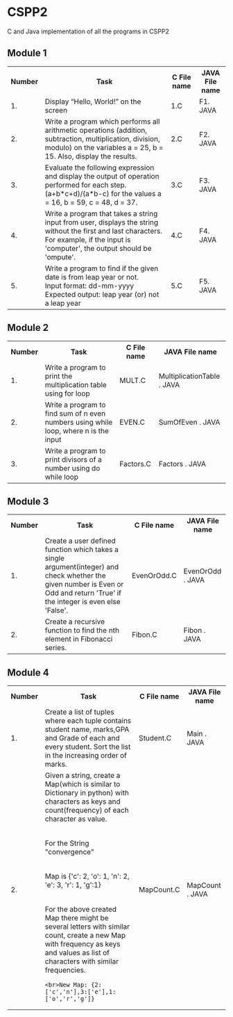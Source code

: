 # CSPP2
C and Java implementation of all the programs in CSPP2<br>

<h2>Module 1</h2>

<table>
  <tr>
    <th>Number</th>
    <th>Task</th>
    <th>C File name</th>
    <th>JAVA File name</th>
  </tr>
  <tr>
    <td>1.</td>
    <td>Display “Hello, World!” on the screen</td>
    <td>1.C</td>
    <td>F1. JAVA</td>
  </tr>
  <tr>
    <td>2.</td>
    <td>Write a program which performs all arithmetic operations (addition, subtraction, multiplication, division, modulo) on the variables a = 25, b = 15. Also, display the results.</td>
    <td>2.C</td>
    <td>F2. JAVA</td>
  </tr>
  <tr>
    <td>3.</td>
    <td>Evaluate the following expression and display the output of operation performed for each step.
(a+b*c+d)/(a*b-c) for the values a = 16, b = 59, c = 48, d = 37. </td>
	<td>3.C</td>
    <td>F3. JAVA</td>
  </tr>
  <tr>
    <td>4.</td>
    <td>Write a program that takes a string input from user, displays the string without the first and last characters.<br> For example, if the input is 'computer', the output should be 'ompute'. </td>
    <td>4.C</td>
    <td>F4. JAVA</td>
</tr>
<tr>
	<td>5.</td>
    <td>Write a program to find if the given date is from leap year or not.<br>
Input format: dd-mm-yyyy<br>
Expected output: leap year (or) not a leap year</td>
<td>5.C</td>
    <td>F5. JAVA</td>
</tr>
</table>
<h2>Module 2</h2>

<table>
  <tr>
    <th>Number</th>
    <th>Task</th>
    <th>C File name</th>
    <th>JAVA File name</th>
  </tr>
  <tr>
    <td>1.</td>
    <td>Write a program to print the multiplication table using for loop</td>
    <td>MULT.C</td>
    <td>MultiplicationTable . JAVA</td>
  </tr>
  <tr>
    <td>2.</td>
    <td>Write a program to find sum of n even numbers using while loop, where n is the input</td>
    <td>EVEN.C</td>
    <td>SumOfEven . JAVA</td>
  </tr>
   <tr>
    <td>3.</td>
    <td>Write a program to print divisors of a number using do while loop</td>
    <td>Factors.C</td>
    <td>Factors . JAVA</td>
  </tr>
  
 </table>
 <h2>Module 3</h2>

<table>
  <tr>
    <th>Number</th>
    <th>Task</th>
    <th>C File name</th>
    <th>JAVA File name</th>
  </tr>
  <tr>
    <td>1.</td>
    <td>Create a user defined function which takes a single argument(integer) and check whether the given number is Even or Odd and return 'True' if the integer is even else 'False'. </td>
    <td>EvenOrOdd.C</td>
    <td>EvenOrOdd . JAVA</td>
  </tr>
  <tr>
    <td>2.</td>
    <td> Create a recursive function to find the nth element in Fibonacci series. </td>
    <td>Fibon.C</td>
    <td>Fibon . JAVA</td>
  </tr> 
 </table>
  <h2>Module 4</h2>

<table>
  <tr>
    <th>Number</th>
    <th>Task</th>
    <th>C File name</th>
    <th>JAVA File name</th>
  </tr>
  <tr>
    <td>1.</td>
    <td>Create a list of tuples where each tuple contains student name, marks,GPA and Grade of each and every student. Sort the list in the increasing order of marks.</td>
    <td>Student.C</td>
    <td>Main . JAVA</td>
  </tr>
  <tr>
    <td>2.</td>
    <td>  Given a string, create a Map(which is similar to Dictionary in python) with characters as keys and count(frequency) of each character as value.

   <br> For the String "convergence"

<br>    Map is {'c': 2, 'o': 1, 'n': 2, 'e': 3, 'r': 1, 'g':1}

<br>For the above created Map there might be several letters with similar count, create a new Map with frequency as keys and values as list of characters with similar frequencies.

    <br>New Map: {2:['c','n'],3:['e'],1:['o','r','g']}

 </td>
    <td>MapCount.C</td>
    <td>MapCount . JAVA</td>
  </tr> 
 </table>
</body>
